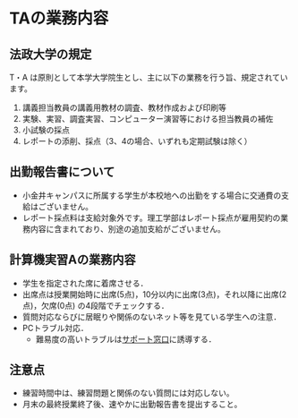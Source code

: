 # TAの業務内容

## 法政大学の規定

T・A は原則として本学大学院生とし、主に以下の業務を行う旨、規定されています。 
1. 講義担当教員の講義用教材の調査、教材作成および印刷等 
2. 実験、実習、調査実習、コンピューター演習等における担当教員の補佐 
3. 小試験の採点 
4. レポートの添削、採点（3、4の場合、いずれも定期試験は除く）

## 出勤報告書について
- 小金井キャンパスに所属する学生が本校地への出勤をする場合に交通費の支給はございません。
- レポート採点料は支給対象外です。理工学部はレポート採点が雇用契約の業務内容に含まれており、別途の追加支給がございません。

## 計算機実習Aの業務内容

- 学生を指定された席に着席させる．
- 出席点は授業開始時に出席(5点)，10分以内に出席(3点)，それ以降に出席(2点)，欠席(0点) の4段階でチェックする．
- 質問対応ならびに居眠りや関係のないネット等を見ている学生への注意．
- PCトラブル対応．
  - 難易度の高いトラブルは[サポート窓口](https://kedu2025.ws.hosei.ac.jp/support/support/)に誘導する．

## 注意点

- 練習時間中は、練習問題と関係のない質問には対応しない。
- 月末の最終授業終了後、速やかに出勤報告書を提出すること。